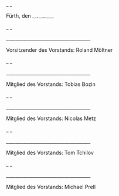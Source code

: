 

_
_

Fürth, den \_\_.\_\_.\_\_\_\_  

_
_

  
\_\_\_\_\_\_\_\_\_\_\_\_\_\_\_\_\_\_\_\_\_\_\_\_\_\_\_\_\_\_\_\_\_\_\_\_

Vorsitzender des Vorstands: Roland Möltner  

_
_
    

\_\_\_\_\_\_\_\_\_\_\_\_\_\_\_\_\_\_\_\_\_\_\_\_\_\_\_\_\_\_\_\_\_\_\_\_

Mitglied des Vorstands: Tobias Bozin 

_
_

      

\_\_\_\_\_\_\_\_\_\_\_\_\_\_\_\_\_\_\_\_\_\_\_\_\_\_\_\_\_\_\_\_\_\_\_\_

Mitglied des Vorstands: Nicolas Metz

_
_

      

\_\_\_\_\_\_\_\_\_\_\_\_\_\_\_\_\_\_\_\_\_\_\_\_\_\_\_\_\_\_\_\_\_\_\_\_

Mitglied des Vorstands: Tom Tchilov

_
_

      

\_\_\_\_\_\_\_\_\_\_\_\_\_\_\_\_\_\_\_\_\_\_\_\_\_\_\_\_\_\_\_\_\_\_\_\_

Mitglied des Vorstands: Michael Prell

